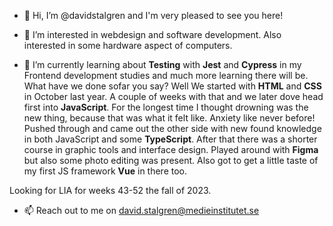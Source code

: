 - 👋 Hi, I’m @davidstalgren and I'm very pleased to see you here!

- 👀 I’m interested in webdesign and software development. Also interested in some hardware aspect of computers.

- 🌱 I’m currently learning about **Testing** with **Jest** and **Cypress** in my Frontend development studies and much more learning there will be.
What have we done sofar you say? Well We started with **HTML** and **CSS** in October last year. A couple of weeks with that and we later dove head first into **JavaScript**. 
For the longest time I thought drowning was the new thing, because that was what it felt like. Anxiety like never before! Pushed through and came out the other side with new found knowledge in both JavaScript and some **TypeScript**. After that there was a shorter course in graphic tools and interface design. Played around with **Figma** but also some photo editing was present. Also got to get a little taste of my first JS framework **Vue** in there too.

Looking for LIA for weeks 43-52 the fall of 2023.

- 📫 Reach out to me on david.stalgren@medieinstitutet.se

<!---
davidstalgren/davidstalgren is a ✨ special ✨ repository because its `README.md` (this file) appears on your GitHub profile.
You can click the Preview link to take a look at your changes.
--->
